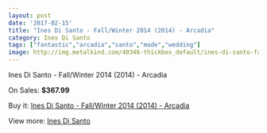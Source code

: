 ```yaml
---
layout: post
date: '2017-02-15'
title: "Ines Di Santo - Fall/Winter 2014 (2014) - Arcadia"
category: Ines Di Santo
tags: ["fantastic","arcadia","santo","made","wedding"]
image: http://img.metalkind.com/40346-thickbox_default/ines-di-santo-fall-winter-2014-2014-arcadia.jpg
---
```

Ines Di Santo - Fall/Winter 2014 (2014) - Arcadia

On Sales: **$367.99**
<a href="https://www.metalkind.com/en/ines-di-santo/12214-ines-di-santo-fall-winter-2014-2014-arcadia.html"><amp-img layout="responsive" width="600" height="600" src="//img.metalkind.com/40346-thickbox_default/ines-di-santo-fall-winter-2014-2014-arcadia.jpg" alt="Ines Di Santo - Fall/Winter 2014 (2014) - Arcadia 0" /></a>
<a href="https://www.metalkind.com/en/ines-di-santo/12214-ines-di-santo-fall-winter-2014-2014-arcadia.html"><amp-img layout="responsive" width="600" height="600" src="//img.metalkind.com/40348-thickbox_default/ines-di-santo-fall-winter-2014-2014-arcadia.jpg" alt="Ines Di Santo - Fall/Winter 2014 (2014) - Arcadia 1" /></a>

Buy it: [Ines Di Santo - Fall/Winter 2014 (2014) - Arcadia](https://www.metalkind.com/en/ines-di-santo/12214-ines-di-santo-fall-winter-2014-2014-arcadia.html "Ines Di Santo - Fall/Winter 2014 (2014) - Arcadia")

View more: [Ines Di Santo](https://www.metalkind.com/en/60-ines-di-santo "Ines Di Santo")